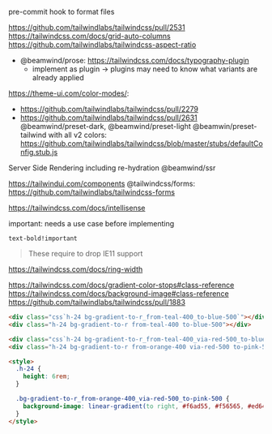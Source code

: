 pre-commit hook to format files

https://github.com/tailwindlabs/tailwindcss/pull/2531
https://tailwindcss.com/docs/grid-auto-columns
https://github.com/tailwindlabs/tailwindcss-aspect-ratio

- @beamwind/prose: https://tailwindcss.com/docs/typography-plugin
  - implement as plugin -> plugins may need to know what variants are already applied

https://theme-ui.com/color-modes/:

- https://github.com/tailwindlabs/tailwindcss/pull/2279
- https://github.com/tailwindlabs/tailwindcss/pull/2631
  @beamwind/preset-dark, @beamwind/preset-light
  @beamwin/preset-tailwind with all v2 colors: https://github.com/tailwindlabs/tailwindcss/blob/master/stubs/defaultConfig.stub.js

Server Side Rendering including re-hydration
@beamwind/ssr

https://tailwindui.com/components
@tailwindcss/forms: https://github.com/tailwindlabs/tailwindcss-forms

https://tailwindcss.com/docs/intellisense

important: needs a use case before implementing

```
text-bold!important
```

> These require to drop IE11 support

https://tailwindcss.com/docs/ring-width

https://tailwindcss.com/docs/gradient-color-stops#class-reference
https://tailwindcss.com/docs/background-image#class-reference
https://github.com/tailwindlabs/tailwindcss/pull/1883

```html
<div class="css`h-24 bg-gradient-to-r_from-teal-400_to-blue-500`"></div>
<div class="h-24 bg-gradient-to-r from-teal-400 to-blue-500"></div>

<div class="css`h-24 bg-gradient-to-r_from-teal-400_via-red-500_to-blue-500`"></div>
<div class="h-24 bg-gradient-to-r from-orange-400 via-red-500 to-pink-500"></div>

<style>
  .h-24 {
    height: 6rem;
  }

  .bg-gradient-to-r_from-orange-400_via-red-500_to-pink-500 {
    background-image: linear-gradient(to right, #f6ad55, #f56565, #ed64a6);
  }
</style>
```
